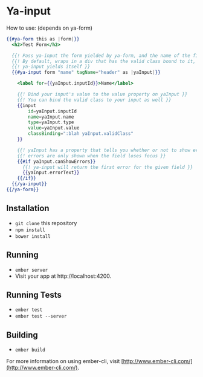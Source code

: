 # Ya-input

How to use: (depends on ya-form)

```hbs
{{#ya-form this as |form|}}
  <h2>Test Form</h2>

  {{! Pass ya-input the form yielded by ya-form, and the name of the field you want to make the input for, using positional params }}
  {{! By default, wraps in a div that has the valid class bound to it, can change it via the tagName property }}
  {{! ya-input yields itself }}
  {{#ya-input form "name" tagName="header" as |yaInput|}}

    <label for={{yaInput.inputId}}>Name</label>

    {{! Bind your input's value to the value property on yaInput }}
    {{! You can bind the valid class to your input as well }}
    {{input
        id=yaInput.inputId
        name=yaInput.name
        type=yaInput.type
        value=yaInput.value
        classBinding=":blah yaInput.validClass"
    }}

    {{! yaInput has a property that tells you whether or not to show errors for that field }}
    {{! errors are only shown when the field loses focus }}
    {{#if yaInput.canShowErrors}}
      {{! ya-input will return the first error for the given field }}
      {{yaInput.errorText}}
    {{/if}}
  {{/ya-input}}
{{/ya-form}}
```

## Installation

* `git clone` this repository
* `npm install`
* `bower install`

## Running

* `ember server`
* Visit your app at http://localhost:4200.

## Running Tests

* `ember test`
* `ember test --server`

## Building

* `ember build`

For more information on using ember-cli, visit [http://www.ember-cli.com/](http://www.ember-cli.com/).
